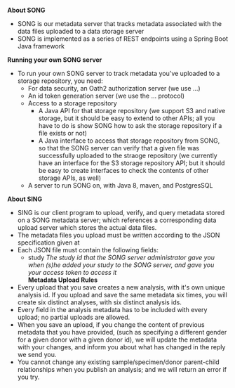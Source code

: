 **About SONG**

- SONG is our metadata server that tracks metadata associated with the data files uploaded to a data storage server
- SONG is implemented as a series of REST endpoints using a Spring Boot Java framework

**Running your own SONG server**
- To run your own SONG server to track metadata you've uploaded to a storage repository,  you need:
  - For data security, an Oath2 authorization server (we use ...) 
  - An id token generation server (we use the ... protocol) 
  - Access to a storage repository 
    - A Java API for that storage repository (we support S3 and native storage,
	but it should be easy to extend to other APIs; all you have to do is
        show SONG how to ask the storage repository if a file exists or not) 
    - A Java interface to access that storage repository from SONG, so that the SONG server can verify that a given file was successfully uploaded to the straoge repository (we currently have an interface for the S3 storage repository API; but it should be easy to create interfaces to check the contents of other storage APIs, as well)
  - A server to run SONG on, with Java 8, maven, and PostgresSQL 

**About SING**

- SING is our client program to upload, verify, and query metadata stored on a SONG metadata server; which references a corresponding data upload server which
stores the actual data files. 
- The metadata files you upload must be written according to the JSON specification given at <INSERT FILE PATH HERE> 
- Each JSON file must contain the following fields:
  - study _The study id that the SONG server administrator gave you when (s)he added your study to the SONG server, and gave you your access token to access it_    
**Metadata Upload Rules**
- Every upload that you save creates a new analysis, with it's own unique
analysis id. If you upload and save the same metadata six times, you will create six distinct analyses, with six distinct analysis ids.
- Every field in the analysis metadata has to be included with every upload; no partial uploads are allowed.
- When you save an upload, if you change the content of previous metadata that you have provided, (such as specifying a different gender for a given donor with a given donor id), we will update the metadata with your changes, and inform you about what has changed in the reply we send you. 
- You cannot change any existing sample/specimen/donor parent-child relationships when you publish an analysis; and we will return an error if you try.

